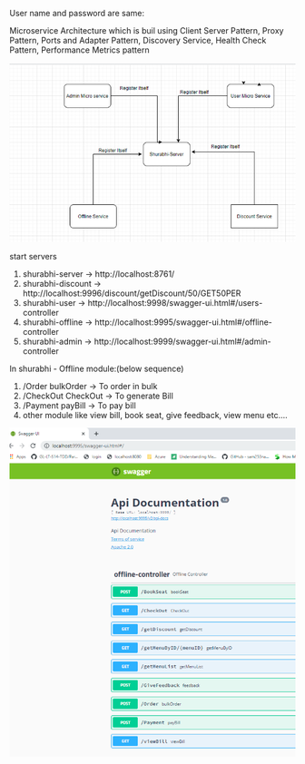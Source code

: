 User name and password are same:

Microservice Architecture which is buil using 
Client Server Pattern, Proxy Pattern, Ports and 
Adapter Pattern, Discovery Service, 
Health Check Pattern, Performance Metrics pattern

![img_1.png](img_1.png)

start servers
1. shurabhi-server -> http://localhost:8761/
2. shurabhi-discount -> http://localhost:9996/discount/getDiscount/50/GET50PER
3. shurabhi-user -> http://localhost:9998/swagger-ui.html#/users-controller
4. shurabhi-offline -> http://localhost:9995/swagger-ui.html#/offline-controller
5. shurabhi-admin -> http://localhost:9999/swagger-ui.html#/admin-controller
 
   
   
   
   
In shurabhi - Offline module:(below sequence)
1. /Order bulkOrder   -> To order in bulk
2. /CheckOut CheckOut -> To generate Bill
3. /Payment payBill  -> To pay bill
4. other module like view bill, book seat, give feedback, view menu etc....

![img.png](img.png)

